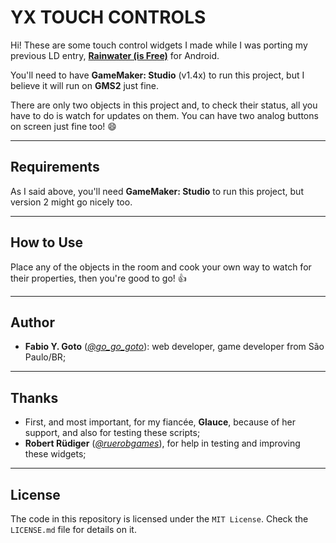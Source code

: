 YX TOUCH CONTROLS
=================

Hi! These are some touch control widgets I made while I was porting my previous LD entry, **[Rainwater (is Free)](http://ludumdare.com/compo/ludum-dare-37/?action=preview&uid=50909)** for Android.

You'll need to have **GameMaker: Studio** (v1.4x) to run this project, but I believe it will run on **GMS2** just fine.

There are only two objects in this project and, to check their status, all you have to do is watch for updates on them. You can have two analog buttons on screen just fine too! :smile:

-----

## Requirements

As I said above, you'll need **GameMaker: Studio** to run this project, but version 2 might go nicely too.

-----

## How to Use

Place any of the objects in the room and cook your own way to watch for their properties, then you're good to go! :+1:

-----

## Author

- **Fabio Y. Goto** (_[@go_go_goto](https://twitter.com/go_go_goto)_): web developer, game developer from São Paulo/BR;

-----

## Thanks

- First, and most important, for my fiancée, **Glauce**, because of her support, and also for testing these scripts;
- **Robert Rüdiger** (_[@ruerobgames](https://twitter.com/ruerobgames)_), for help in testing and improving these widgets; 

-----

## License

The code in this repository is licensed under the `MIT License`. Check the `LICENSE.md` file for details on it.
